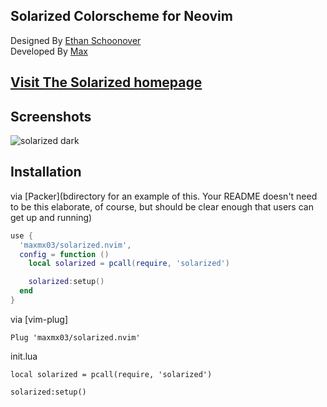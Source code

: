 ## Solarized Colorscheme for Neovim

Designed By [Ethan Schoonover](https://github.com/altercation) <br />
Developed By [Max](https://github.com/maxmx03)

## [Visit The Solarized homepage](https://ethanschoonover.com/solarized/)

## Screenshots

![solarized dark](https://github.com/altercation/solarized/raw/master/img/solarized-vim.png)

## Installation

via [Packer](bdirectory for an example of this. Your README doesn't need to be this elaborate, of course, but should be clear enough that users can get up and running)
```lua
use {
  'maxmx03/solarized.nvim',
  config = function ()
    local solarized = pcall(require, 'solarized')

    solarized:setup()
  end
}
```

via [vim-plug]

```
Plug 'maxmx03/solarized.nvim'
```

init.lua
```
local solarized = pcall(require, 'solarized')

solarized:setup()
```
